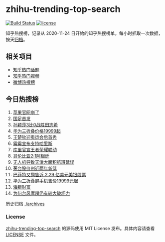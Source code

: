 # zhihu-trending-top-search

[![Build Status](https://github.com/justjavac/zhihu-trending-top-search/workflows/ci/badge.svg?branch=main)](https://github.com/justjavac/zhihu-trending-top-search/actions)
[![license](https://img.shields.io/github/license/justjavac/zhihu-trending-top-search)](https://github.com/justjavac/zhihu-trending-top-search/blob/main/LICENSE)

知乎热搜榜，记录从 2020-11-24 日开始的知乎热搜榜单。每小时抓取一次数据，按天[归档](./archives)。

## 相关项目

- [知乎热门话题](https://github.com/justjavac/zhihu-trending-hot-questions)
- [知乎热门视频](https://github.com/justjavac/zhihu-trending-hot-video)
- [微博热搜榜](https://github.com/justjavac/weibo-trending-hot-search)

## 今日热搜榜

<!-- BEGIN -->
<!-- 最后更新时间 Sun Sep 15 2024 22:10:25 GMT+0800 (China Standard Time) -->

1. [苹果官网崩了](https://www.zhihu.com/search?q=%E8%8B%B9%E6%9E%9C%E5%AE%98%E7%BD%91%E5%B4%A9%E4%BA%86)
1. [国足首发](https://www.zhihu.com/search?q=%E5%9B%BD%E8%B6%B3%E9%A6%96%E5%8F%91)
1. [孙颖莎3比0战胜田志希](https://www.zhihu.com/search?q=%E5%AD%99%E9%A2%96%E8%8E%8E3%E6%AF%940%E6%88%98%E8%83%9C%E7%94%B0%E5%BF%97%E5%B8%8C)
1. [华为三折叠价格19999起](https://www.zhihu.com/search?q=%E5%8D%8E%E4%B8%BA%E4%B8%89%E6%8A%98%E5%8F%A0%E4%BB%B7%E6%A0%BC19999%E8%B5%B7)
1. [王楚钦迎奥运会后首秀](https://www.zhihu.com/search?q=%E7%8E%8B%E6%A5%9A%E9%92%A6%E8%BF%8E%E5%A5%A5%E8%BF%90%E4%BC%9A%E5%90%8E%E9%A6%96%E7%A7%80)
1. [霉霉宣布支持哈里斯](https://www.zhihu.com/search?q=%E9%9C%89%E9%9C%89%E5%AE%A3%E5%B8%83%E6%94%AF%E6%8C%81%E5%93%88%E9%87%8C%E6%96%AF)
1. [库里官宣王者荣耀联动](https://www.zhihu.com/search?q=%E5%BA%93%E9%87%8C%E5%AE%98%E5%AE%A3%E7%8E%8B%E8%80%85%E8%8D%A3%E8%80%80%E8%81%94%E5%8A%A8)
1. [哥伦比亚2:1阿根廷](https://www.zhihu.com/search?q=%E5%93%A5%E4%BC%A6%E6%AF%94%E4%BA%9A2%3A1%E9%98%BF%E6%A0%B9%E5%BB%B7)
1. [无人机导致天津大面积航班延误](https://www.zhihu.com/search?q=%E6%97%A0%E4%BA%BA%E6%9C%BA%E5%AF%BC%E8%87%B4%E5%A4%A9%E6%B4%A5%E5%A4%A7%E9%9D%A2%E7%A7%AF%E8%88%AA%E7%8F%AD%E5%BB%B6%E8%AF%AF)
1. [茅台股价创近两年新低](https://www.zhihu.com/search?q=%E8%8C%85%E5%8F%B0%E8%82%A1%E4%BB%B7%E5%88%9B%E8%BF%91%E4%B8%A4%E5%B9%B4%E6%96%B0%E4%BD%8E)
1. [巴菲特又抛售近 2.29 亿美元美银股票](https://www.zhihu.com/search?q=%E5%B7%B4%E8%8F%B2%E7%89%B9%E5%8F%88%E6%8A%9B%E5%94%AE%E8%BF%91%202.29%20%E4%BA%BF%E7%BE%8E%E5%85%83%E7%BE%8E%E9%93%B6%E8%82%A1%E7%A5%A8)
1. [华为三折叠屏手机售价19999元起](https://www.zhihu.com/search?q=%E5%8D%8E%E4%B8%BA%E4%B8%89%E6%8A%98%E5%8F%A0%E5%B1%8F%E6%89%8B%E6%9C%BA%E5%94%AE%E4%BB%B719999%E5%85%83%E8%B5%B7)
1. [海银财富](https://www.zhihu.com/search?q=%E6%B5%B7%E9%93%B6%E8%B4%A2%E5%AF%8C)
1. [为何台风摩羯仍有较大破坏力](https://www.zhihu.com/search?q=%E4%B8%BA%E4%BD%95%E5%8F%B0%E9%A3%8E%E6%91%A9%E7%BE%AF%E4%BB%8D%E6%9C%89%E8%BE%83%E5%A4%A7%E7%A0%B4%E5%9D%8F%E5%8A%9B)

<!-- END -->

历史归档 [./archives](./archives)

### License

[zhihu-trending-top-search](https://github.com/justjavac/zhihu-trending-top-search) 的源码使用 MIT License
发布。具体内容请查看 [LICENSE](./LICENSE) 文件。
